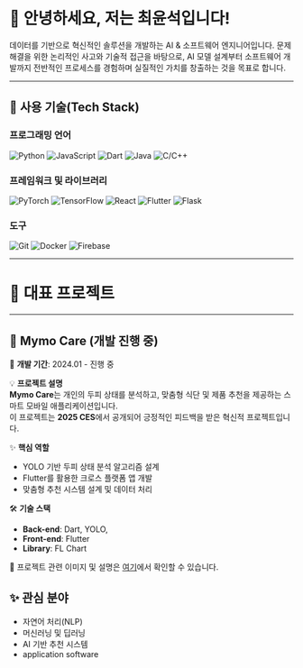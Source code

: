 # 👋 안녕하세요, 저는 최윤석입니다!

데이터를 기반으로 혁신적인 솔루션을 개발하는 AI & 소프트웨어 엔지니어입니다. 문제 해결을 위한 논리적인 사고와 기술적 접근을 바탕으로, AI 모델 설계부터 소프트웨어 개발까지 전반적인 프로세스를 경험하며 실질적인 가치를 창출하는 것을 목표로 합니다.



---

## 🚀 **사용 기술(Tech Stack)**

### **프로그래밍 언어**
![Python](https://img.shields.io/badge/-Python-3776AB?style=for-the-badge&logo=python&logoColor=white)
![JavaScript](https://img.shields.io/badge/-JavaScript-F7DF1E?style=for-the-badge&logo=javascript&logoColor=black)
![Dart](https://img.shields.io/badge/-Dart-0175C2?style=for-the-badge&logo=dart&logoColor=white)
![Java](https://img.shields.io/badge/-Java-007396?style=for-the-badge&logo=java&logoColor=white)
![C/C++](https://img.shields.io/badge/-C/C++-00599C?style=for-the-badge&logo=cplusplus&logoColor=white)

### **프레임워크 및 라이브러리**
![PyTorch](https://img.shields.io/badge/-PyTorch-EE4C2C?style=for-the-badge&logo=pytorch&logoColor=white)
![TensorFlow](https://img.shields.io/badge/-TensorFlow-FF6F00?style=for-the-badge&logo=tensorflow&logoColor=white)
![React](https://img.shields.io/badge/-React-61DAFB?style=for-the-badge&logo=react&logoColor=black)
![Flutter](https://img.shields.io/badge/-Flutter-02569B?style=for-the-badge&logo=flutter&logoColor=white)
![Flask](https://img.shields.io/badge/-Flask-000000?style=for-the-badge&logo=flask&logoColor=white)

### **도구**
![Git](https://img.shields.io/badge/-Git-F05032?style=for-the-badge&logo=git&logoColor=white)
![Docker](https://img.shields.io/badge/-Docker-2496ED?style=for-the-badge&logo=docker&logoColor=white)
![Firebase](https://img.shields.io/badge/-Firebase-FFCA28?style=for-the-badge&logo=firebase&logoColor=black)


---

# 📂 **대표 프로젝트**

---

## 🌟 **Mymo Care (개발 진행 중)**
📅 **개발 기간**: 2024.01 - 진행 중  

💡 **프로젝트 설명**  
**Mymo Care**는 개인의 두피 상태를 분석하고, 맞춤형 식단 및 제품 추천을 제공하는 스마트 모바일 애플리케이션입니다.  
이 프로젝트는 **2025 CES**에서 공개되어 긍정적인 피드백을 받은 혁신적 프로젝트입니다.

✨ **핵심 역할**  
- YOLO 기반 두피 상태 분석 알고리즘 설계  
- Flutter를 활용한 크로스 플랫폼 앱 개발  
- 맞춤형 추천 시스템 설계 및 데이터 처리  

🛠️ **기술 스택**  
- **Back-end**: Dart, YOLO,   
- **Front-end**: Flutter  
- **Library**: FL Chart

🔗 프로젝트 관련 이미지 및 설명은 [여기](https://github.com/hongjo-dev/scalp-analysis)에서 확인할 수 있습니다.


## ✨ **관심 분야**

- 자연어 처리(NLP)
- 머신러닝 및 딥러닝
- AI 기반 추천 시스템
- application software
